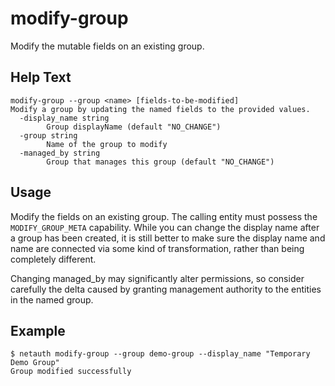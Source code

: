 # modify-group

Modify the mutable fields on an existing group.

## Help Text

```
modify-group --group <name> [fields-to-be-modified]
Modify a group by updating the named fields to the provided values.
  -display_name string
        Group displayName (default "NO_CHANGE")
  -group string
        Name of the group to modify
  -managed_by string
        Group that manages this group (default "NO_CHANGE")
```

## Usage

Modify the fields on an existing group.  The calling entity must
possess the `MODIFY_GROUP_META` capability.  While you can change the
display name after a group has been created, it is still better to
make sure the display name and name are connected via some kind of
transformation, rather than being completely different.

Changing managed_by may significantly alter permissions, so consider
carefully the delta caused by granting management authority to the
entities in the named group.

## Example

```shell
$ netauth modify-group --group demo-group --display_name "Temporary Demo Group"
Group modified successfully
```
